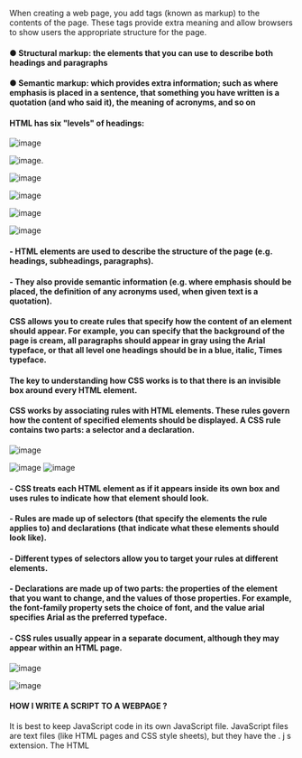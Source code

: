 When creating a web page, you add tags (known as markup) to the contents of the page. These tags provide extra meaning and allow browsers to show users the appropriate structure for the page.

#### ● Structural markup: the elements that you can use to describe both headings and paragraphs
#### ● Semantic markup: which provides extra information; such as where emphasis is placed in a sentence, that something you have written is a quotation (and who said it), the meaning of acronyms, and so on
#### HTML has six "levels" of headings:

![image](https://user-images.githubusercontent.com/85091281/122688817-23233700-d227-11eb-877c-7441e59b2ea6.png)

![image](https://user-images.githubusercontent.com/85091281/122689036-a2653a80-d228-11eb-96e1-5fc733700910.png).

![image](https://user-images.githubusercontent.com/85091281/122689074-ce80bb80-d228-11eb-8096-0877b1d51ed3.png)

![image](https://user-images.githubusercontent.com/85091281/122689101-fb34d300-d228-11eb-929d-ae9d3df92bcd.png)

![image](https://user-images.githubusercontent.com/85091281/122689130-30412580-d229-11eb-86ef-9be88fe1f66c.png)

![image](https://user-images.githubusercontent.com/85091281/122689183-79917500-d229-11eb-86e3-9a4024a023a1.png)



#### - HTML elements are used to describe the structure of the page (e.g. headings, subheadings, paragraphs).

#### - They also provide semantic information (e.g. where emphasis should be placed, the definition of any acronyms used, when given text is a quotation).

#### CSS allows you to create rules that specify how the content of an element should appear. For example, you can specify that the background of the page is cream, all paragraphs should appear in gray using the Arial typeface, or that all level one headings should be in a blue, italic, Times typeface.

#### The key to understanding how CSS works is to  that there is an invisible box around every HTML element.

#### CSS works by associating rules with HTML elements. These rules govern how the content of specified elements should be displayed. A CSS rule contains two parts: a selector and a declaration.

![image](https://user-images.githubusercontent.com/85091281/122689401-ff61f000-d22a-11eb-8c2c-c7e38f53def0.png)

![image](https://user-images.githubusercontent.com/85091281/122689507-b5c5d500-d22b-11eb-9dce-1c92524e6f6d.png)
![image](https://user-images.githubusercontent.com/85091281/122689518-d7bf5780-d22b-11eb-82a0-ed60cff9dfce.png)

#### - CSS treats each HTML element as if it appears inside its own box and uses rules to indicate how that element should look.
#### - Rules are made up of selectors (that specify the elements the rule applies to) and declarations (that indicate what these elements should look like).
#### - Different types of selectors allow you to target your rules at different elements.
#### - Declarations are made up of two parts: the properties of the element that you want to change, and the values of those properties. For example, the font-family property sets the choice of font, and the value arial specifies Arial as the preferred typeface.
#### - CSS rules usually appear in a separate document, although they may appear within an HTML page.



![image](https://user-images.githubusercontent.com/85091281/122689641-ee19e300-d22c-11eb-874f-b30f6e9a7848.png)

![image](https://user-images.githubusercontent.com/85091281/122689674-3802c900-d22d-11eb-9ba6-df9790875eb3.png)

#### HOW I WRITE A SCRIPT TO A WEBPAGE ?

It is best to keep JavaScript code in its own JavaScript file. JavaScript files are text files (like HTML pages and CSS style sheets), but they have the . j s extension. 
The HTML <script> element is used in HTML pages to tell the browser to load the JavaScript file (rather like the <link> element can be used to load a CSS file).
If you view the source code of the page in the browser, the JavaScript will not have changed the HTML, because the script works with the model of the web page that the browser has created. 


### [How to Write a Git Commit Message](https://chris.beams.io/posts/git-commit/)
